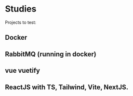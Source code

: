 # Studies

Projects to test:

## Docker

## RabbitMQ (running in docker)

## vue vuetify

## ReactJS with TS, Tailwind, Vite, NextJS.
